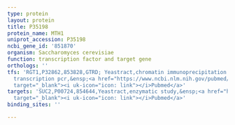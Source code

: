 ```yaml
---
type: protein
layout: protein
title: P35198
protein_name: MTH1
uniprot_accession: P35198
ncbi_gene_id: '851870'
organism: Saccharomyces cerevisiae
function: transcription factor and target gene
orthologs: ''
tfs: 'RGT1,P32862,853828,GTRD; Yeastract,chromatin immunoprecipitation assay; reverse
  transcription pcr,&ensp;<a href="https://www.ncbi.nlm.nih.gov/pubmed/?term=20810924%5Buid%5D+OR+27924024%5Buid%5D+OR+24170807%5Buid%5D"
  target="_blank"><i uk-icon="icon: link"></i>Pubmed</a>'
targets: 'SUC2,P00724,854644,Yeastract,enzymatic study,&ensp;<a href="https://www.ncbi.nlm.nih.gov/pubmed/?term=24170807%5Buid%5D+OR+25810078%5Buid%5D"
  target="_blank"><i uk-icon="icon: link"></i>Pubmed</a>'
binding_sites: ''

---
```

